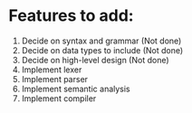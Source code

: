 # Features to add:
1. Decide on syntax and grammar (Not done)
2. Decide on data types to include (Not done)
3. Decide on high-level design (Not done)
4. Implement lexer
5. Implement parser
6. Implement semantic analysis
7. Implement compiler